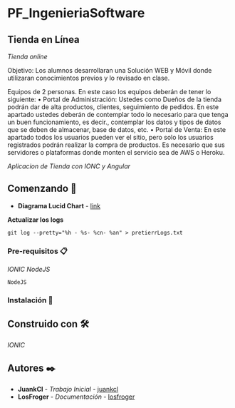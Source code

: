 # PF_IngenieriaSoftware
## Tienda en Línea

_Tienda online_


Objetivo: Los alumnos desarrollaran una Solución WEB y Móvil donde utilizaran
conocimientos previos y lo revisado en clase.

Equipos de 2 personas.
En este caso los equipos deberán de tener lo siguiente:
• Portal de Administración: Ustedes como Dueños de la tienda podrán dar de alta
productos, clientes, seguimiento de pedidos. En este apartado ustedes deberán de
contemplar todo lo necesario para que tenga un buen funcionamiento, es decir.,
contemplar los datos y tipos de datos que se deben de almacenar, base de datos,
etc.
• Portal de Venta: En este apartado todos los usuarios pueden ver el sitio, pero solo
los usuarios registrados podrán realizar la compra de productos.
Es necesario que sus servidores o plataformas donde monten el servicio sea de AWS o Heroku.

_Aplicacion de Tienda con IONC y Angular_

## Comenzando 🚀

* **Diagrama Lucid Chart** - [link](https://app.lucidchart.com/invitations/accept/432f0507-41be-4a74-b98b-7515d9b616ae)

**Actualizar los logs**

```
git log --pretty="%h - %s- %cn- %an" > pretierrLogs.txt

```

### Pre-requisitos 📋

_IONIC_
_NodeJS_

```
NodeJS
```

### Instalación 🔧


## Construido con 🛠️

_IONIC_



## Autores ✒️


* **JuankCl** - *Trabajo Inicial* - [juankcl](https://github.com/juankcl)
* **LosFroger** - *Documentación* - [losfroger](https://github.com/losfroger)


 


